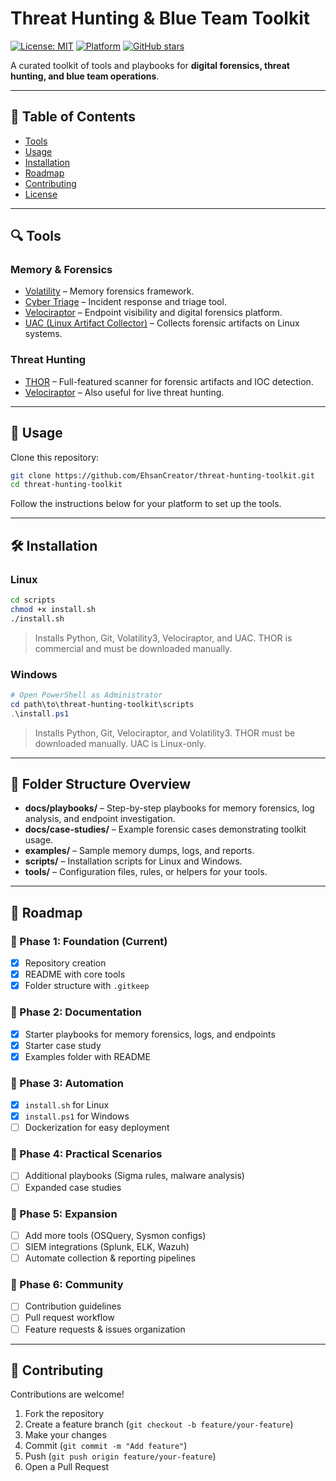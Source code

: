 # Threat Hunting & Blue Team Toolkit

[![License: MIT](https://img.shields.io/badge/License-MIT-green.svg)](LICENSE)
[![Platform](https://img.shields.io/badge/Platform-Linux%20|%20Windows-blue)](https://github.com/EhsanCreator/threat-hunting-toolkit)
[![GitHub stars](https://img.shields.io/github/stars/EhsanCreator/threat-hunting-toolkit?style=social)](https://github.com/EhsanCreator/threat-hunting-toolkit/stargazers)

A curated toolkit of tools and playbooks for **digital forensics, threat hunting, and blue team operations**.

---

## 📌 Table of Contents

- [Tools](#%F0%9F%94%8D-tools)
- [Usage](#%F0%9F%9A%80-usage)
- [Installation](#%F0%9F%9B%80%EF%B8%8F-installation)
- [Roadmap](#%F0%9F%93%8C-roadmap)
- [Contributing](#%E2%9D%91-contributing)
- [License](#%F0%9F%93%9C-license)

---

## 🔍 Tools

### Memory & Forensics
- [Volatility](https://github.com/volatilityfoundation/volatility3) – Memory forensics framework.
- [Cyber Triage](https://www.cybertriage.com/) – Incident response and triage tool.
- [Velociraptor](https://github.com/Velocidex/velociraptor) – Endpoint visibility and digital forensics platform.
- [UAC (Linux Artifact Collector)](https://github.com/tclahr/uac) – Collects forensic artifacts on Linux systems.

### Threat Hunting
- [THOR](https://www.nextron-systems.com/thor/) – Full-featured scanner for forensic artifacts and IOC detection.
- [Velociraptor](https://github.com/Velocidex/velociraptor) – Also useful for live threat hunting.

---

## 🚀 Usage

Clone this repository:

```bash
git clone https://github.com/EhsanCreator/threat-hunting-toolkit.git
cd threat-hunting-toolkit
````

Follow the instructions below for your platform to set up the tools.

---

## 🛠️ Installation

### Linux

```bash
cd scripts
chmod +x install.sh
./install.sh
```

> Installs Python, Git, Volatility3, Velociraptor, and UAC.
> THOR is commercial and must be downloaded manually.

### Windows

```powershell
# Open PowerShell as Administrator
cd path\to\threat-hunting-toolkit\scripts
.\install.ps1
```

> Installs Python, Git, Velociraptor, and Volatility3.
> THOR must be downloaded manually.
> UAC is Linux-only.

---

## 📂 Folder Structure Overview

* **docs/playbooks/** – Step-by-step playbooks for memory forensics, log analysis, and endpoint investigation.
* **docs/case-studies/** – Example forensic cases demonstrating toolkit usage.
* **examples/** – Sample memory dumps, logs, and reports.
* **scripts/** – Installation scripts for Linux and Windows.
* **tools/** – Configuration files, rules, or helpers for your tools.

---

## 📌 Roadmap

### 🔹 Phase 1: Foundation (Current)

* [x] Repository creation
* [x] README with core tools
* [x] Folder structure with `.gitkeep`

### 🔹 Phase 2: Documentation

* [x] Starter playbooks for memory forensics, logs, and endpoints
* [x] Starter case study
* [x] Examples folder with README

### 🔹 Phase 3: Automation

* [x] `install.sh` for Linux
* [x] `install.ps1` for Windows
* [ ] Dockerization for easy deployment

### 🔹 Phase 4: Practical Scenarios

* [ ] Additional playbooks (Sigma rules, malware analysis)
* [ ] Expanded case studies

### 🔹 Phase 5: Expansion

* [ ] Add more tools (OSQuery, Sysmon configs)
* [ ] SIEM integrations (Splunk, ELK, Wazuh)
* [ ] Automate collection & reporting pipelines

### 🔹 Phase 6: Community

* [ ] Contribution guidelines
* [ ] Pull request workflow
* [ ] Feature requests & issues organization

---

## 🤝 Contributing

Contributions are welcome!

1. Fork the repository
2. Create a feature branch (`git checkout -b feature/your-feature`)
3. Make your changes
4. Commit (`git commit -m "Add feature"`)
5. Push (`git push origin feature/your-feature`)
6. Open a Pull Request
